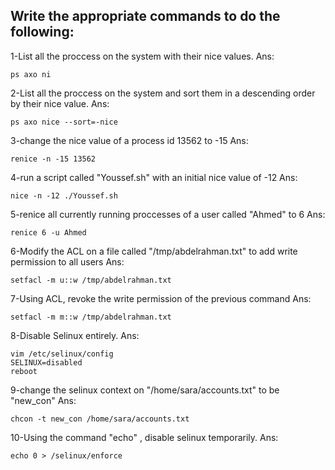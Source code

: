 Write the appropriate commands to do the following:
---------------------------------------------------
1-List all the proccess on the system with their nice values.
Ans: 
```
ps axo ni
```
2-List all the proccess on the system and sort them in a descending order by their nice value.
Ans:
```
ps axo nice --sort=-nice
```
3-change the nice value of a process id 13562 to -15
Ans:
```
renice -n -15 13562
```

4-run a script called "Youssef.sh" with an initial nice value of -12
Ans:
```
nice -n -12 ./Youssef.sh
```
5-renice all currently running proccesses of a user called "Ahmed" to 6
Ans:
```
renice 6 -u Ahmed
```
6-Modify the ACL on a file called "/tmp/abdelrahman.txt" to add write permission to all users 
Ans:
```
setfacl -m u::w /tmp/abdelrahman.txt
```
7-Using ACL, revoke the write permission of the previous command
Ans:
```
setfacl -m m::w /tmp/abdelrahman.txt
```

8-Disable Selinux entirely.
Ans:
```
vim /etc/selinux/config
SELINUX=disabled
reboot
```
9-change the selinux context on "/home/sara/accounts.txt" to be "new_con" 
Ans:
```
chcon -t new_con /home/sara/accounts.txt
```
10-Using the command "echo" , disable selinux temporarily.
Ans:
 ```
 echo 0 > /selinux/enforce
 ```
